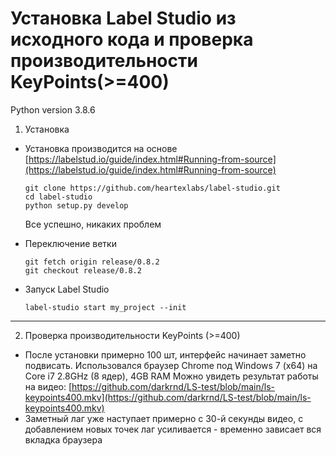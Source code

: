 # Установка Label Studio из исходного кода и проверка производительности KeyPoints(>=400)

Python version 3.8.6
1. Установка
* Установка производится на основе [https://labelstud.io/guide/index.html#Running-from-source](https://labelstud.io/guide/index.html#Running-from-source)

	```
	git clone https://github.com/heartexlabs/label-studio.git
	cd label-studio
	python setup.py develop
	```
	Все успешно, никаких проблем
* Переключение ветки
	```
	git fetch origin release/0.8.2
	git checkout release/0.8.2
	```
* Запуск Label Studio
	```
	label-studio start my_project --init
	```
---
2. Проверка производительности KeyPoints (>=400)
* После установки примерно 100 шт, интерфейс начинает заметно подвисать. Использовался браузер Chrome под Windows 7 (x64) на Core i7 2.8GHz (8 ядер), 4GB RAM
	Можно увидеть результат работы на видео: [https://github.com/darkrnd/LS-test/blob/main/ls-keypoints400.mkv](https://github.com/darkrnd/LS-test/blob/main/ls-keypoints400.mkv)
* Заметный лаг уже наступает примерно с 30-й секунды видео, с добавлением новых точек лаг усиливается - временно зависает вся вкладка браузера
